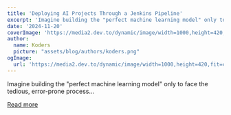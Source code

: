 ```yaml
---
title: 'Deploying AI Projects Through a Jenkins Pipeline'
excerpt: 'Imagine building the "perfect machine learning model" only to face the tedious, error-prone process...'
date: '2024-11-20'
coverImage: 'https://media2.dev.to/dynamic/image/width=1000,height=420,fit=cover,gravity=auto,format=auto/https%3A%2F%2Fdev-to-uploads.s3.amazonaws.com%2Fuploads%2Farticles%2F8gcghco1i08wkamgrohi.jpg'
author:
  name: Koders
  picture: "assets/blog/authors/koders.png"
ogImage:
  url: 'https://media2.dev.to/dynamic/image/width=1000,height=420,fit=cover,gravity=auto,format=auto/https%3A%2F%2Fdev-to-uploads.s3.amazonaws.com%2Fuploads%2Farticles%2F8gcghco1i08wkamgrohi.jpg'
---
```


Imagine building the "perfect machine learning model" only to face the tedious, error-prone process...

[Read more](https://dev.to/kitops/deploying-ai-projects-through-a-jenkins-pipeline-394b)
